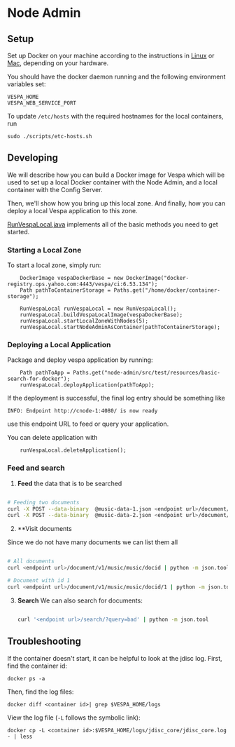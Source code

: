# Node Admin

## Setup

Set up Docker on your machine according to the instructions in [Linux](README_LINUX.md) or [Mac](README_MAC.md), depending on your hardware.

You should have the docker daemon running and the following environment variables set:
```
VESPA_HOME
VESPA_WEB_SERVICE_PORT
```

To update `/etc/hosts` with the required hostnames for the local containers, run
```
sudo ./scripts/etc-hosts.sh
```

## Developing

We will describe how you can build a Docker image for Vespa which will be used
to set up a local Docker container with the Node Admin, and a local container
with the Config Server.

Then, we'll show how you bring up this local zone. And finally, how you can
deploy a local Vespa application to this zone.

[RunVespaLocal.java](src/test/java/com/yahoo/vespa/hosted/node/admin/docker/RunVespaLocal.java) 
implements all of the basic methods you need to get started.

### Starting a Local Zone

To start a local zone, simply run:
```
    DockerImage vespaDockerBase = new DockerImage("docker-registry.ops.yahoo.com:4443/vespa/ci:6.53.134");
    Path pathToContainerStorage = Paths.get("/home/docker/container-storage");
    
    RunVespaLocal runVespaLocal = new RunVespaLocal();
    runVespaLocal.buildVespaLocalImage(vespaDockerBase);
    runVespaLocal.startLocalZoneWithNodes(5);
    runVespaLocal.startNodeAdminAsContainer(pathToContainerStorage);
```

### Deploying a Local Application

Package and deploy vespa application by running:

```
    Path pathToApp = Paths.get("node-admin/src/test/resources/basic-search-for-docker");
    runVespaLocal.deployApplication(pathToApp);
```
If the deployment is successful, the final log entry should be something like 
```
INFO: Endpoint http://cnode-1:4080/ is now ready
```
use this endpoint URL to feed or query your application.

You can delete application with

```
    runVespaLocal.deleteApplication();
```

### Feed and search
 1. **Feed** the data that is to be searched
 ```sh

 # Feeding two documents
 curl -X POST --data-binary  @music-data-1.json <endpoint url>/document/v1/music/music/docid/1 | python -m json.tool
 curl -X POST --data-binary  @music-data-2.json <endpoint url>/document/v1/music/music/docid/2 | python -m json.tool

  ```

 2. **Visit documents

 Since we do not have many documents we can list them all
 ```sh

 # All documents
 curl <endpoint url>/document/v1/music/music/docid | python -m json.tool

 # Document with id 1
 curl <endpoint url>/document/v1/music/music/docid/1 | python -m json.tool

  ```

 3. **Search**
 We can also search for documents:
    ```sh

    curl '<endpoint url>/search/?query=bad' | python -m json.tool


    ```

## Troubleshooting

If the container doesn't start, it can be helpful to look at the jdisc log. First, find the container id:
```
docker ps -a
```

Then, find the log files:
```
docker diff <container id>| grep $VESPA_HOME/logs
```

View the log file (`-L` follows the symbolic link):
```
docker cp -L <container id>:$VESPA_HOME/logs/jdisc_core/jdisc_core.log - | less
```

